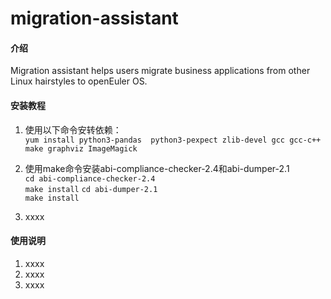 # migration-assistant

#### 介绍
Migration assistant helps users migrate business applications from other Linux hairstyles to openEuler OS.

#### 安装教程

1.  使用以下命令安转依赖：  
`yum install python3-pandas  python3-pexpect zlib-devel gcc gcc-c++ make graphviz ImageMagick`
2.  使用make命令安装abi-compliance-checker-2.4和abi-dumper-2.1  
`cd abi-compliance-checker-2.4`  
`make install`
`cd abi-dumper-2.1`  
`make install`

3.  xxxx

#### 使用说明

1.  xxxx
2.  xxxx
3.  xxxx

